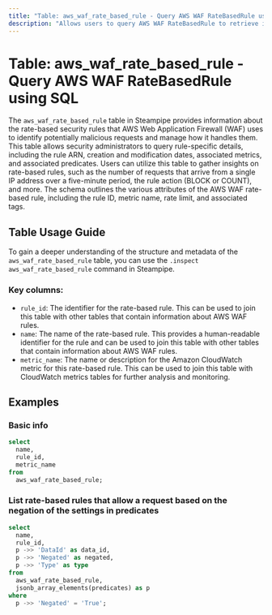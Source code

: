 ```yaml
---
title: "Table: aws_waf_rate_based_rule - Query AWS WAF RateBasedRule using SQL"
description: "Allows users to query AWS WAF RateBasedRule to retrieve information about rate-based security rules that AWS Web Application Firewall (WAF) uses."
---
```


# Table: aws_waf_rate_based_rule - Query AWS WAF RateBasedRule using SQL

The `aws_waf_rate_based_rule` table in Steampipe provides information about the rate-based security rules that AWS Web Application Firewall (WAF) uses to identify potentially malicious requests and manage how it handles them. This table allows security administrators to query rule-specific details, including the rule ARN, creation and modification dates, associated metrics, and associated predicates. Users can utilize this table to gather insights on rate-based rules, such as the number of requests that arrive from a single IP address over a five-minute period, the rule action (BLOCK or COUNT), and more. The schema outlines the various attributes of the AWS WAF rate-based rule, including the rule ID, metric name, rate limit, and associated tags.

## Table Usage Guide

To gain a deeper understanding of the structure and metadata of the `aws_waf_rate_based_rule` table, you can use the `.inspect aws_waf_rate_based_rule` command in Steampipe.

### Key columns:

- `rule_id`: The identifier for the rate-based rule. This can be used to join this table with other tables that contain information about AWS WAF rules.
- `name`: The name of the rate-based rule. This provides a human-readable identifier for the rule and can be used to join this table with other tables that contain information about AWS WAF rules.
- `metric_name`: The name or description for the Amazon CloudWatch metric for this rate-based rule. This can be used to join this table with CloudWatch metrics tables for further analysis and monitoring.

## Examples

### Basic info

```sql
select
  name,
  rule_id,
  metric_name
from
  aws_waf_rate_based_rule;
```


### List rate-based rules that allow a request based on the negation of the settings in predicates

```sql
select
  name,
  rule_id,
  p ->> 'DataId' as data_id,
  p ->> 'Negated' as negated,
  p ->> 'Type' as type
from
  aws_waf_rate_based_rule,
  jsonb_array_elements(predicates) as p
where
  p ->> 'Negated' = 'True';
```
